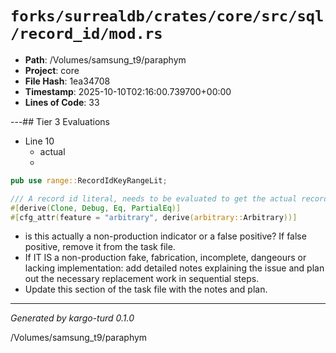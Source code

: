 # `forks/surrealdb/crates/core/src/sql/record_id/mod.rs`

- **Path**: /Volumes/samsung_t9/paraphym
- **Project**: core
- **File Hash**: 1ea34708  
- **Timestamp**: 2025-10-10T02:16:00.739700+00:00  
- **Lines of Code**: 33

---## Tier 3 Evaluations


- Line 10
  - actual
  - 

```rust
pub use range::RecordIdKeyRangeLit;

/// A record id literal, needs to be evaluated to get the actual record id.
#[derive(Clone, Debug, Eq, PartialEq)]
#[cfg_attr(feature = "arbitrary", derive(arbitrary::Arbitrary))]
```

- is this actually a non-production indicator or a false positive? If false positive, remove it from the task file.
- If IT IS a non-production fake, fabrication, incomplete, dangeours or lacking implementation: add detailed notes explaining the issue and plan out the necessary replacement work in sequential steps. 
- Update this section of the task file with the notes and plan.

---

*Generated by kargo-turd 0.1.0*

/Volumes/samsung_t9/paraphym